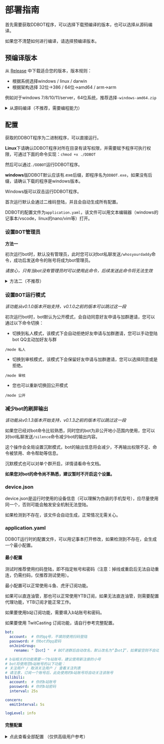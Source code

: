 # 部署指南

首先需要获取DDBOT程序，可以选择下载预编译的版本，也可以选择从源码编译。

如果您不清楚如何进行编译，请选择预编译版本。

## 预编译版本

从 [Release](https://github.com/Sora233/DDBOT/releases) 中下载适合您的版本，版本规则：

- 根据系统选择windows / linux / darwin
- 根据架构选择 32位->386 / 64位->amd64 / arm->arm

例如对于windows 7/8/10/11/server，64位系统，推荐选择`-windows-amd64.zip`

<details>
<summary>从源码编译（不推荐，需要编程能力）</summary>

## 从源码编译

首先安装go，go >= 1.17

然后执行下面的命令

```
make build

# 如果没有安装make程序，则用下面的命令编译
go build
```

</details>

## 配置

获取的DDBOT程序为二进制程序，可以直接运行。

**Linux**下请确认DDBOT程序对所在目录有读写权限，并需要赋予程序可执行权限，可通过下面的命令实现：`chmod +x ./DDBOT`

然后可以通过`./DDBOT`运行DDBOT程序。

**windows**版DDBOT默认应该有.exe后缀，即程序名为`DDBOT.exe`，如果没有后缀，请确认下载的程序是windows版本。

Windows版可以双击运行DDBOT程序。

首次运行默认会通过二维码登陆，并且会自动生成所有配置。

DDBOT的配置文件为`application.yaml`，该文件可以用文本编辑器（windows的记事本/vscode，linux的nano/vim等）打开。

### 设置BOT管理员

**方法一**

初次运行bot时，默认没有管理员，此时您可以对bot私聊发送`/whosyourdaddy`命令，成功后发送命令的账号将成为bot管理员。

*请放心，只有当bot没有管理员时可以使用此命令，后续发送此命令将无法生效*

<details>
<summary>方法二（不推荐）</summary>

bot未运行时，执行以下命令。

```shell
./DDBOT --set-admin 你的QQ号码
```

</details>

### 设置BOT运行模式

*该功能从v0.1.0版本开始支持，v0.1.0之前的版本可以跳过这一段*

初次运行bot时，bot默认为公开模式，会自动同意好友申请与加群邀请，您可以通过以下命令切换：

- 切换到私人模式，该模式下会自动拒绝好友申请与加群邀请，您可以手动登陆bot QQ主动加好友与群

```shell
/mode 私人
```

- 切换到审核模式，该模式下会保留好友申请与加群邀请，您可以选择同意或是拒绝。

```shell
/mode 审核
```

- 您也可以重新切换回公开模式

```shell
/mode 公开
```

### 减少bot的刷屏输出

*该功能从v0.1.3版本开始支持，v0.1.3之前的版本可以跳过这一段*

如果您已经对bot命令比较熟悉，同时您的bot为非公开地小范围内使用，您可以对bot私聊发送`/silence`命令减少bot的输出内容。

这个操作会全局设置沉默模式，bot的输出信息将会减少，不再输出权限不足、命令被禁用、命令帮助等信息。

沉默模式也可以对单个群开启，详情请看命令文档。

**如果您对bot的命令尚不熟悉，建议暂时不开启这个设置。**

### device.json

device.json是运行时使用的设备信息（可以理解为伪装的手机型号），应尽量使用同一个，否则可能会触发安全机制无法登陆。

如果检测到不存在，该文件会自动生成，正常情况无需关心。

### application.yaml

DDBOT运行时的配置文件，可以用记事本打开修改，如果检测到不存在，会生成一个最小配置。

#### 最小配置

测试时推荐使用扫码登陆，即不指定帐号和密码（注意：掉线或重启后无法自动重连，仍需扫码，仅推荐测试使用）。

最小配置可以正常使用斗鱼、虎牙订阅功能。

如果可以直连油管，那也可以正常使用YTB订阅，如果无法直连油管，则需要配置代理功能，YTB订阅才能正常工作。

如果要使用b站订阅功能，需要填入b站账号和密码。

如果要使用 TwitCasting 订阅功能，请自行参考完整配置。

```yaml
bot:
  account:  # 你的qq号，不填则使用扫码登陆
  password: # 你bot的qq密码
  onJoinGroup:
    rename: "【bot】"  # BOT进群后自动改名，默认改名为“【bot】”，如果留空则不自动改名

# b站相关的功能需要一个b站账号，建议使用新注册的小号
# bot将使用您b站帐号的以下功能：
# 关注用户 / 取消关注用户 / 查看关注列表
# 请注意，订阅一个账号后，此处使用的b站账号将自动关注该账号
bilibili:
  account:  # 你的b站账号 
  password: # 你的b站密码
  interval: 25s

concern:
  emitInterval: 5s

logLevel: info

```

#### 完整配置

<details>
<summary> 点此查看全部配置 （仅供高级用户参考） </summary>

```yaml
bot:
  account: # bot账号
  password: # bot密码
  commandPrefix: "/"     # bot触发命令的前缀，默认为单斜杠 /
  onDisconnected: "exit" # 设置掉线时处理方式，exit为退出，不填或者其他值为尝试重连
  onJoinGroup:
    rename: "【bot】"     # BOT进群后自动改名，默认改名为“【bot】”，如果留空则不自动改名

# 请注意，bot将使用您b站帐号的以下功能，建议使用新注册的小号：
# 关注用户 / 取消关注用户 / 查看关注列表
# 目前支持填cookie和账号两种方式 （选择任意一种方式即可，推荐使用账号密码）
# 若使用账号
    # 直接填入账号密码
# 若使用cookie
    # b站登陆后的cookie字段，从cookie中找到这两个填进去
    # 警告：
    # SESSDATA和bili_jct等价于您的帐号凭证
    # 请绝对不要透露给他人，更不能上传至Github等公开平台
    # 否则将导致您的帐号被盗
# 请注意，订阅一个账号后，此处使用的b站账号将自动关注该账号
bilibili:
  SESSDATA: ""
  bili_jct: ""
  account:  # 你的b站账号 
  password: # 你的b站密码
  interval: 25s # 直播状态和动态检测间隔，过快可能导致ip被暂时封禁
  imageMergeMode: "auto" # 设置图片合并模式，支持 "auto" / "only9" / "off"
                         # auto 为默认策略，存在比较刷屏的图片时会合并
                         # only9 表示仅当恰好是9张图片的时候合并
                         # off 表示不合并
  hiddenSub: false  # 是否使用悄悄关注，默认不使用
  unsub: false      # 是否自动取消关注，默认不取消
                    # 如果您的b站账号有多个bot同时使用，取消可能导致推送丢失

localPool: # 图片功能，使用本地图库
  imageDir: # 本地路径

loliconPool: # 图片功能，使用api.lolicon.app图库
  apikey:    # 由于该图库更新，此字段不再需要了，留空即可
  cacheMin: 10
  cacheMax: 50
  proxy:

pyProxyPool: # 代理池配置，py代理池 https://github.com/jhao104/proxy_pool
  host: http://127.0.0.1:5010

localProxyPool: # 代理池配置，固定代理
  oversea: # 可翻墙的代理，用于访问YTB或pixiv
    - 127.0.0.1:8888
  mainland: # 不可翻墙的代理，用于直连国内网站
    - 127.0.0.1:8888

# 加入 twitcasting 部分即启用 tc 订阅功能  
# 参阅 https://apiv2-doc.twitcasting.tv/#registration
# 你需要到 https://twitcasting.tv/developer.php 新增一个 App
# 填入所需资料后就可以获取 clientId 和 clientSecret
# 详细: https://www.codenong.com/7d930656a7499340f14a/
twitcasting:
  clientId:  abc
  clientSecret: xyz
  # 为防止风控，可选择性广播以下元素
  broadcaster:
    title: false # 标题 (有风控机会)
    created: true # 开播时间
    image: true # 直播封面 
  # 自定义名称显示，日文字太多很大机会风控
  # 例如 "(如何显示) 正在直播""
  nameStrategy: "name" # 如何显示名称, name= 显示用户名称, userid= 显示用户ID, both= 显示 "用户名称 (用户ID)"

concern:
  emitInterval: 5s # 订阅的刷新频率，5s表示每5秒刷新一个ID，过快可能导致ip被暂时封禁

imagePool:
  type: "off" # localPool / loliconPool

proxy:
  type: "off" # localProxyPool/ pyProxyPool

debug: # debug模式，只有以下群或qq号可以触发命令
  group:
    - 0
  uin:
    - 0

message-marker: # 是否禁用自动已读功能，true为禁用，false为不禁用
  disable: false

logLevel: info # 日志等级
```

</details>